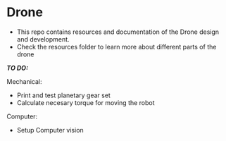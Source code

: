 # Drone

* This repo contains resources and documentation of the Drone design and development.
* Check the resources folder to learn more about different parts of the drone



***TO DO:***

Mechanical:
- Print and test planetary gear set
- Calculate necesary torque for moving the robot

Computer:
- Setup Computer vision
  
